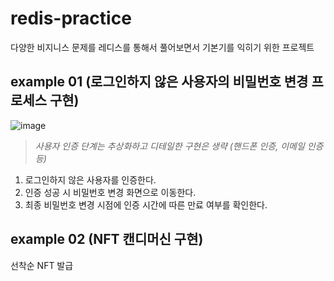 # redis-practice
다양한 비지니스 문제를 레디스를 통해서 풀어보면서 기본기를 익히기 위한 프로젝트

## example 01 (로그인하지 않은 사용자의 비밀번호 변경 프로세스 구현)
![image](https://user-images.githubusercontent.com/19260410/186650254-3726a0c0-c2e9-4660-b2d8-c38cf0665142.png)

> _사용자 인증 단계는 추상화하고 디테일한 구현은 생략 (핸드폰 인증, 이메일 인증 등)_
1. 로그인하지 않은 사용자를 인증한다.
2. 인증 성공 시 비밀번호 변경 화면으로 이동한다.
3. 최종 비밀번호 변경 시점에 인증 시간에 따른 만료 여부를 확인한다.

## example 02 (NFT 캔디머신 구현)
선착순 NFT 발급
